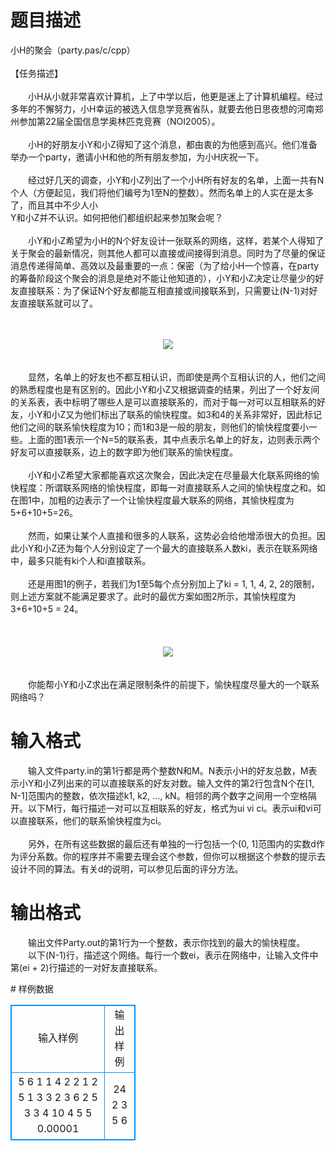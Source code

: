 # 

 
 # 题目描述 
<p>
小H的聚会（party.pas/c/cpp）<br><br>【任务描述】<br><br>　　小H从小就非常喜欢计算机，上了中学以后，他更是迷上了计算机编程。经过多年的不懈努力，小H幸运的被选入信息学竞赛省队，就要去他日思夜想的河南郑州参加第22届全国信息学奥林匹克竞赛（NOI2005）。<br><br>　　小H的好朋友小Y和小Z得知了这个消息，都由衷的为他感到高兴。他们准备举办一个party，邀请小H和他的所有朋友参加，为小H庆祝一下。<br><br>　　经过好几天的调查，小Y和小Z列出了一个小H所有好友的名单，上面一共有N个人（方便起见，我们将他们编号为1至N的整数）。然而名单上的人实在是太多了，而且其中不少人小 <br>Y和小Z并不认识。如何把他们都组织起来参加聚会呢？<br><br>　　小Y和小Z希望为小H的N个好友设计一张联系的网络，这样，若某个人得知了关于聚会的最新情况，则其他人都可以直接或间接得到消息。同时为了尽量的保证消息传递得简单、高效以及最重要的一点：保密（为了给小H一个惊喜，在party的筹备阶段这个聚会的消息是绝对不能让他知道的），小Y和小Z决定让尽量少的好友直接联系：为了保证N个好友都能互相直接或间接联系到，只需要让(N-1)对好友直接联系就可以了。<br><br><br><center><img src="/source/joyoi/tyvj-3461/img/aHR0cDovL3d3dy5qb3lvaS5jbi9wcm9ibGVtL3R5dmotMzQ2MS9wcm9ibGVtc19pbWFnZXMvMjI3MS9wMS5naWY=.gif"></img></center><br><br>　　显然，名单上的好友也不都互相认识，而即使是两个互相认识的人，他们之间的熟悉程度也是有区别的。因此小Y和小Z又根据调查的结果，列出了一个好友间的关系表，表中标明了哪些人是可以直接联系的，而对于每一对可以互相联系的好友，小Y和小Z又为他们标出了联系的愉快程度。如3和4的关系非常好，因此标记他们之间的联系愉快程度为10；而1和3是一般的朋友，则他们的愉快程度要小一些。上面的图1表示一个N=5的联系表，其中点表示名单上的好友，边则表示两个好友可以直接联系，边上的数字即为他们联系的愉快程度。<br><br>　　小Y和小Z希望大家都能喜欢这次聚会，因此决定在尽量最大化联系网络的愉快程度：所谓联系网络的愉快程度，即每一对直接联系人之间的愉快程度之和。如在图1中，加粗的边表示了一个让愉快程度最大联系的网络，其愉快程度为5+6+10+5=26。<br><br>　　然而，如果让某个人直接和很多的人联系，这势必会给他增添很大的负担。因此小Y和小Z还为每个人分别设定了一个最大的直接联系人数ki，表示在联系网络中，最多只能有ki个人和i直接联系。<br><br>　　还是用图1的例子，若我们为1至5每个点分别加上了ki = 1, 1, 4, 2, 2的限制，则上述方案就不能满足要求了。此时的最优方案如图2所示，其愉快程度为3+6+10+5 = 24。<br><br><br><br><center><img src="/source/joyoi/tyvj-3461/img/aHR0cDovL3d3dy5qb3lvaS5jbi9wcm9ibGVtL3R5dmotMzQ2MS9wcm9ibGVtc19pbWFnZXMvMjI3MS9wMi5naWY=.gif"></img></center><br><br>　　你能帮小Y和小Z求出在满足限制条件的前提下，愉快程度尽量大的一个联系网络吗？<br></p> 

 
 # 输入格式 
<p>
　　输入文件party.in的第1行都是两个整数N和M。N表示小H的好友总数，M表示小Y和小Z列出来的可以直接联系的好友对数。输入文件的第2行包含N个在[1, N-1]范围内的整数，依次描述k1, k2, …, kN。相邻的两个数字之间用一个空格隔开。以下M行，每行描述一对可以互相联系的好友，格式为ui vi ci。表示ui和vi可以直接联系，他们的联系愉快程度为ci。<br><br>　　另外，在所有这些数据的最后还有单独的一行包括一个(0, 1]范围内的实数d作为评分系数。你的程序并不需要去理会这个参数，但你可以根据这个参数的提示去设计不同的算法。有关d的说明，可以参见后面的评分方法。<br></p> 

 
 # 输出格式 
<p>
　　输出文件Party.out的第1行为一个整数，表示你找到的最大的愉快程度。<br>　　以下(N-1)行，描述这个网络。每行一个数ei，表示在网络中，让输入文件中第(ei + 2)行描述的一对好友直接联系。</p> 
# 样例数据
<style>
        table,table tr th, table tr td { border:1px solid #0094ff; }
        table { width: 200px; min-height: 25px; line-height: 25px; text-align: center; border-collapse: collapse;}   
    </style>
<table>
	<tr>
		<td>输入样例</td>
		<td>输出样例</td>
	</tr>
<tr><td>5 6 
1 1 4 2 2 
1 2 5 
1 3 3 
2 3 6 
2 5 3 
3 4 10 
4 5 5 
0.00001 
</td><td>
24 
2 
3 
5 
6 </td></tr></table>

